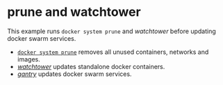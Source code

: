 # prune and watchtower

This example runs `docker system prune` and *watchtower* before updating docker swarm services.

* [`docker system prune`](https://docs.docker.com/engine/reference/commandline/system_prune/) removes all unused containers, networks and images.
* [*watchtower*](https://github.com/containrrr/watchtower) updates standalone docker containers.
* [*gantry*](https://github.com/shizunge/gantry) updates docker swarm services.

